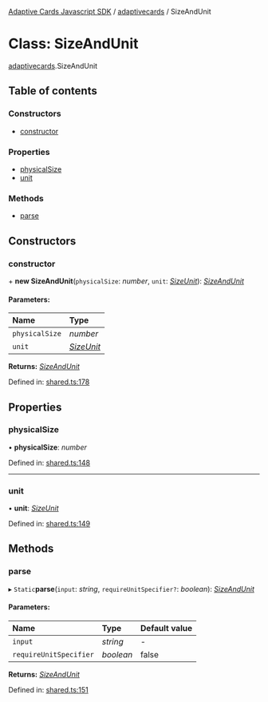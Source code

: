 [Adaptive Cards Javascript SDK](../README.md) / [adaptivecards](../modules/adaptivecards.md) / SizeAndUnit

# Class: SizeAndUnit

[adaptivecards](../modules/adaptivecards.md).SizeAndUnit

## Table of contents

### Constructors

- [constructor](adaptivecards.sizeandunit.md#constructor)

### Properties

- [physicalSize](adaptivecards.sizeandunit.md#physicalsize)
- [unit](adaptivecards.sizeandunit.md#unit)

### Methods

- [parse](adaptivecards.sizeandunit.md#parse)

## Constructors

### constructor

\+ **new SizeAndUnit**(`physicalSize`: _number_, `unit`: [_SizeUnit_](../enums/enums.sizeunit.md)): [_SizeAndUnit_](shared.sizeandunit.md)

#### Parameters:

| Name           | Type                                     |
| :------------- | :--------------------------------------- |
| `physicalSize` | _number_                                 |
| `unit`         | [_SizeUnit_](../enums/enums.sizeunit.md) |

**Returns:** [_SizeAndUnit_](shared.sizeandunit.md)

Defined in: [shared.ts:178](https://github.com/microsoft/AdaptiveCards/blob/0938a1f10/source/nodejs/adaptivecards/src/shared.ts#L178)

## Properties

### physicalSize

• **physicalSize**: _number_

Defined in: [shared.ts:148](https://github.com/microsoft/AdaptiveCards/blob/0938a1f10/source/nodejs/adaptivecards/src/shared.ts#L148)

---

### unit

• **unit**: [_SizeUnit_](../enums/enums.sizeunit.md)

Defined in: [shared.ts:149](https://github.com/microsoft/AdaptiveCards/blob/0938a1f10/source/nodejs/adaptivecards/src/shared.ts#L149)

## Methods

### parse

▸ `Static`**parse**(`input`: _string_, `requireUnitSpecifier?`: _boolean_): [_SizeAndUnit_](shared.sizeandunit.md)

#### Parameters:

| Name                   | Type      | Default value |
| :--------------------- | :-------- | :------------ |
| `input`                | _string_  | -             |
| `requireUnitSpecifier` | _boolean_ | false         |

**Returns:** [_SizeAndUnit_](shared.sizeandunit.md)

Defined in: [shared.ts:151](https://github.com/microsoft/AdaptiveCards/blob/0938a1f10/source/nodejs/adaptivecards/src/shared.ts#L151)
